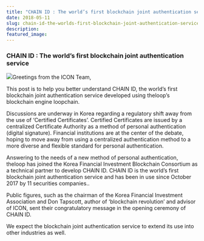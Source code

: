 ```yaml
---
title: "CHAIN ID : The world’s first blockchain joint authentication service"
date: 2018-05-11
slug: chain-id-the-worlds-first-blockchain-joint-authentication-service-95f2a743512f
description:
featured_image:
---
```


### CHAIN ID : The world’s first blockchain joint authentication service

![](https://cdn-images-1.medium.com/max/800/0*tncCgop6Mn_6dvQX.)Greetings from the ICON Team,

This post is to help you better understand CHAIN ID, the world’s first blockchain joint authentication service developed using theloop’s blockchain engine loopchain.

Discussions are underway in Korea regarding a regulatory shift away from the use of ‘Certified Certificates’. Certified Certificates are issued by a centralized Certificate Authority as a method of personal authentication (digital signature). Financial institutions are at the center of the debate, hoping to move away from using a centralized authentication method to a more diverse and flexible standard for personal authentication.

Answering to the needs of a new method of personal authentication, theloop has joined the Korea Financial Investment Blockchain Consortium as a technical partner to develop CHAIN ID. CHAIN ID is the world’s first blockchain joint authentication service and has been in use since October 2017 by 11 securities companies..

Public figures, such as the chairman of the Korea Financial Investment Association and Don Tapscott, author of ‘blockchain revolution’ and advisor of ICON, sent their congratulatory message in the opening ceremony of CHAIN ID.

We expect the blockchain joint authentication service to extend its use into other industries as well.

